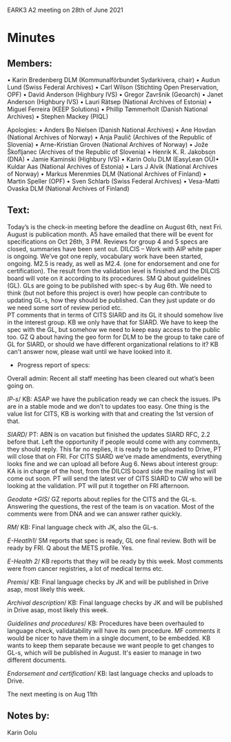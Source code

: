 EARK3 A2 meeting on 28th of June 2021

# Minutes

## Members:

• Karin Bredenberg DLM (Kommunalförbundet Sydarkivera, chair)
 • Audun Lund (Swiss Federal Archives)
• Carl Wilson (Stichting Open Preservation, OPF)
• David Anderson (Highbury IVS)
• Gregor Završnik (Geoarch)
• Janet Anderson (Highbury IVS)
• Lauri Rätsep (National Archives of Estonia)
• Miguel Ferreira (KEEP Solutions)
• Phillip Tømmerholt (Danish National Archives)
• Stephen Mackey (PIQL)

Apologies: 
• Anders Bo Nielsen (Danish National Archives)
• Ane Hovdan (National Archives of Norway)
• Anja Paulič (Archives of the Republic of Slovenia) 
• Arne-Kristian Groven (National Archives of Norway) 
• Jože Škofljanec (Archives of the Republic of Slovenia)
• Henrik K. R. Jakobson (DNA)
• Jamie Kaminski (Highbury IVS)
• Karin Oolu DLM (EasyLean OÜ)• Kuldar Aas (National Archives of Estonia)
• Lars J Alvik (National Archives of Norway)
• Markus Merenmies DLM (National Archives of Finland)
• Martin Speller (OPF) 
• Sven Schlarb (Swiss Federal Archives)
• Vesa-Matti Ovaska DLM (National Archives of Finland)



## Text: 

Today’s is the check-in meeting before the deadline on August 6th, next Fri. August is publication month. A5 have emailed that there will be event for specifications on Oct 26th, 3 PM.
Reviews for group 4 and 5 specs are closed, summaries have been sent out. 
DILCIS – Work with AIP white paper is ongoing. We’ve got one reply, vocabulary work have been started, ongoing. M2.5 is ready, as well as M2.4. (one for endorsement and one for certification). 
The result from the validation level is finished and the DILCIS board will vote on it according to its procedures. 
SM Q about guidelines (GL). GLs are going to be published with spec-s by Aug 6th. We need to think (but not before this project is over) how people can contribute to updating GL-s, how they should be published. Can they just update or do we need some sort of review period etc.   
PT comments that in terms of CITS SIARD and its GL it should somehow live in the interest group. KB we only have that for SIARD. We have to keep the spec with the GL, but somehow we need to keep easy access to the public too. 
GZ Q about having the geo form for DLM to be the group to take care of GL for SIARD, or should we have different organizational relations to it? KB can't answer now, please wait until we have looked into it. 

- Progress report of specs:

Overall admin: Recent all staff meeting has been cleared out what’s been going on. 

*IP-s*/ KB: ASAP we have the publication ready we can check the issues. IPs are in a stable mode and we don’t to updates too easy. One thing is the value list for CITS, KB is working with that and creating the 1st version of that.
                                                                                                                
*SIARD*/ PT: ABN is on vacation but finished the updates SIARD RFC, 2.2 before that. Left the opportunity if people would come with any comments, they should reply. This far no replies, it is ready to be uploaded to Drive, PT will close that on FRI. 
For CITS SIARD we’ve made amendments, everything looks fine and we can upload all before Aug 6. 
News about interest group: KA is in charge of the host, from the DILCIS board side the mailing list will come out soon. PT will send the latest ver of CITS SIARD to CW who will be looking at the validation. PT will put it together on FRI afternoon. 

*Geodata +GIS*/ GZ reports about replies for the CITS and the GL-s. Answering the questions, the rest of the team is on vacation. Most of the comments were from DNA and we can answer rather quickly. 

*RM*/ KB: Final language check with JK, also the GL-s. 

*E-Heatlh1*/ SM reports that spec is ready, GL one final review. Both will be ready by FRI. Q about the METS profile. Yes.

*E-Health 2*/ KB reports that they will be ready by this week. Most comments were from cancer registries, a lot of medical terms etc.    

*Premis*/ KB: Final language checks by JK and will be published in Drive asap, most likely this week. 

*Archival description*/ KB: Final language checks by JK and will be published in Drive asap, most likely this week.

*Guidelines and procedures*/ KB: Procedures have been overhauled to language check, validatability will have its own procedure. MF comments it would be nicer to have them in a single document, to be embedded. KB wants to keep them separate because we want people to get changes to GL-s, which will be published in August. It's easier to manage in two different documents. 
                                                                                                                          
*Endorsement and certification*/ KB: last language checks and uploads to Drive.
 

The next meeting is on Aug 11th 

## Notes by: 

Karin Oolu
